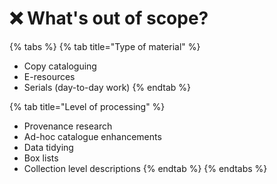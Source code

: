 # ❌ What's out of scope?

{% tabs %}
{% tab title="Type of material" %}
* Copy cataloguing
* E-resources
* Serials (day-to-day work)
{% endtab %}

{% tab title="Level of processing" %}
* Provenance research
* Ad-hoc catalogue enhancements
* Data tidying
* Box lists
* Collection level descriptions
{% endtab %}
{% endtabs %}
